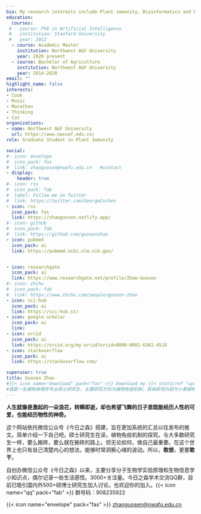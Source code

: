 ```yaml
---
bio: My research interests include Plant immunity, Bioinformatics and Running.
education:
  courses:
 # - course: PhD in Artificial Intelligence
 #   institution: Stanford University
 #   year: 2012
  - course: Academic Master
    institution: Northwest A&F University
    year: 2020 present
  - course: Bachelor of Agriculture 
    institution: Northwest A&F University
    year: 2014-2020
email: ""
highlight_name: false
interests:
- Cook
- Music
- Marathon
- Thinking
- Cat
organizations:
- name: Northwest A&F University
  url: https://www.nwsuaf.edu.cn/
role: Graduate Student in Plant Immunity

social:
#- icon: envelope
#  icon_pack: fas
#  link: zhaoguosen@nwafu.edu.cn   #contact
- display:
    header: true
#- icon: rss
#  icon_pack: fab
#  label: Follow me on Twitter
#  link: https://twitter.com/GeorgeCushen
- icon: rss
  icon_pack: fas
  link: https://zhaoguosen.netlify.app/
#- icon: github
#  icon_pack: fab
#  link: https://github.com/guosenzhao
- icon: pubmed
  icon_pack: ai
  link: https://pubmed.ncbi.nlm.nih.gov/


- icon: researchgate
  icon_pack: ai
  link: https://www.researchgate.net/profile/Zhao-Guosen
#- icon: zhihu
#  icon_pack: fab
#  link: https://www.zhihu.com/people/guosen-zhao
- icon: sci-hub
  icon_pack: ai
  link: https://sci-hub.st/
- icon: google-scholar
  icon_pack: ai
  link: 
- icon: orcid
  icon_pack: ai
  link: https://orcid.org/my-orcid?orcid=0000-0001-6361-4518
- icon: stackoverflow
  icon_pack: ai
  link: https://stackoverflow.com/

superuser: true
title: Guosen Zhao
#{{< icon name="download" pack="fas" >}} Download my {{< staticref "uploads/赵国森.pdf" "newtab" >}}resumé{{< /staticref >}}.
#我是一名植物病理学专业硕士研究生，主要研究方向为植物免疫机制，具体研究内容为小麦植物受体类激酶的鉴定和功能研究。目前独立创办微信公众号《今日之森》，主要分享分子生物学实验原理和生物信息学小知识点。
---
```



**人生就像是激起的一朵浪花，转瞬即逝，却也希望飞舞的日子里既能经历人性的可爱，也能经历物性的神奇。**

这个网站依托微信公众号《今日之森》搭建，旨在更加系统的汇总以往发布的推文。简单介绍一下自己吧。硕士研究生在读，植物免疫机制的探究。与大多数研究生一样，要么搬砖，要么就在搬砖的路上。但无论如何，做自己最重要。在这个世界上也只有自己清楚内心的想法，能够时常洞察心绪的波动。所以，**敢想**，更要**敢干**。

自创办微信公众号《今日之森》以来，主要分享分子生物学实验原理和生物信息学小知识点，偶尔记录一些生活感悟。3000+关注量。今日之森学术交流QQ群，目前已吸引国内外500+硕博士研究生加入讨论。也欢迎你的加入。{{< icon name="qq" pack="fab" >}} 群号码：908235922

{{< icon name="envelope" pack="fas" >}} zhaoguosen@nwafu.edu.cn


